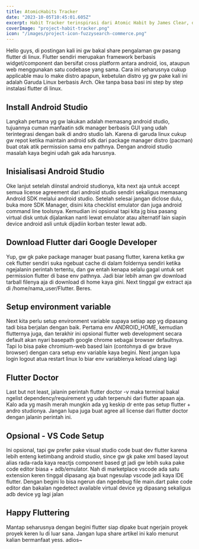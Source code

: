 ```yaml
---
title: AtomicHabits Tracker
date: "2023-10-05T10:45:01.605Z"
excerpt: Habit Tracker terinspirasi dari Atomic Habit by James Clear, dibangun menggunakan ChakraUI + IndexedDB
coverImage: "project-habit-tracker.png"
icon: "/images/project-icon-fuzzysearch-commerce.png"
---
```


Hello guys, di postingan kali ini gw bakal share pengalaman gw pasang flutter di linux. Flutter sendiri merupakan framework berbasis widget/component dan bersifat cross platform antara android, ios, ataupun web menggunakan satu codebase yang sama. Cara ini seharusnya cukup applicable mau lo make distro apapun, kebetulan distro yg gw pake kali ini adalah Garuda Linux berbasis Arch. Oke tanpa basa basi ini step by step instalasi flutter di linux.

## Install Android Studio

Langkah pertama yg gw lakukan adalah memasang android studio, tujuannya cuman manfaatin sdk manager berbasis GUI yang udah terintegrasi dengan baik di andro studio lah. Karena di garuda linux cukup gw repot ketika maintain android sdk dari package manager distro (pacman) buat otak atik permission sama env pathnya. Dengan android studio masalah kaya begini udah gak ada harusnya.

## Inisialisasi Android Studio

Oke lanjut setelah diinstal android studionya, kita next aja untuk accept semua license agreement dari android studio sendiri sekaligus memasang Android SDK melalui android studio. Setelah selesai jangan diclose dulu, buka more SDK Manager, disini kita checklist emulator dan juga android command line toolsnya. Kemudian ini opsional tapi kita jg bisa pasang virtual disk untuk dijalankan nanti lewat emulator atau alternatif lain siapin device android asli untuk dijadiin korban tester lewat adb.

## Download Flutter dari Google Developer

Yup, gw gk pake package manager buat pasang flutter, karena ketika gw cek flutter sendiri suka ngebuat cache di dalam foldernya sendiri ketika ngejalanin perintah tertentu, dan gw entah kenapa selalu gagal untuk set permission flutter di base env pathnya. Jadi biar lebih aman gw download tarball filenya aja di download di home kaya gini. Next tinggal gw extract aja di /home/nama_user/Flutter. Beres.

## Setup environment variable

Next kita perlu setup environment variable supaya setiap app yg dipasang tadi bisa berjalan dengan baik. Pertama env ANDROID_HOME, kemudian flutternya juga, dan terakhir ini opsional flutter web development secara default akan nyari basepath google chrome sebagai browser defaultnya. Tapi lo bisa pake chromium-web based lain (contohnya di gw brave browser) dengan cara setup env variable kaya begini. Next jangan lupa login logout atua restart linux lo biar env variablenya keload ulang lagi

## Flutter Doctor

Last but not least, jalanin perintah flutter doctor -v maka terminal bakal ngelist dependency/requirement yg udah terpenuhi dari flutter apaan aja. Kalo ada yg masih merah mungkin ada yg keskip dr ente pas setup flutter + andro studionya. Jangan lupa juga buat agree all license dari flutter doctor dengan jalanin perintah ini.

## Opsional - VS Code Setup

Ini opsional, tapi gw prefer pake visual studio code buat dev flutter karena lebih enteng ketimbang android studio, since gw gk pake xml based layout alias rada-rada kaya reactjs component based gt jadi gw lebih suka pake code editor biasa + adb/emulator. Nah di marketplace vscode ada satu extension keren tinggal dipasang aja buat ngesulap vscode jadi kaya IDE flutter. Dengan begini lo bisa ngerun dan ngedebug file main.dart pake code editor dan bakalan ngedetect available virtual device yg dipasang sekaligus adb device yg lagi jalan

## Happy Fluttering

Mantap seharusnya dengan begini flutter siap dipake buat ngerjain proyek proyek keren lu di luar sana. Jangan lupa share artikel ini kalo menurut kalian bermanfaat yess. adios~
